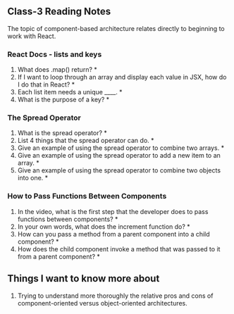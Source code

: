 ## Class-3 Reading Notes  
<p>The topic of component-based architecture relates directly to beginning to work with React.</p>

### React Docs - lists and keys

1. What does .map() return?
    * 
2. If I want to loop through an array and display each value in JSX, how do I do that in React?
    * 
3. Each list item needs a unique ____.
    * 
4. What is the purpose of a key?
    * 

### The Spread Operator

1. What is the spread operator?
    * 
2. List 4 things that the spread operator can do.
    * 
3. Give an example of using the spread operator to combine two arrays.
    * 
4. Give an example of using the spread operator to add a new item to an array.
    * 
5. Give an example of using the spread operator to combine two objects into one.
    * 

### How to Pass Functions Between Components

1. In the video, what is the first step that the developer does to pass functions between components?
    * 
2. In your own words, what does the increment function do?
    * 
3. How can you pass a method from a parent component into a child component?
    * 
4. How does the child component invoke a method that was passed to it from a parent component?
    * 

## Things I want to know more about

1. Trying to understand more thoroughly the relative pros and cons of component-oriented versus object-oriented architectures.